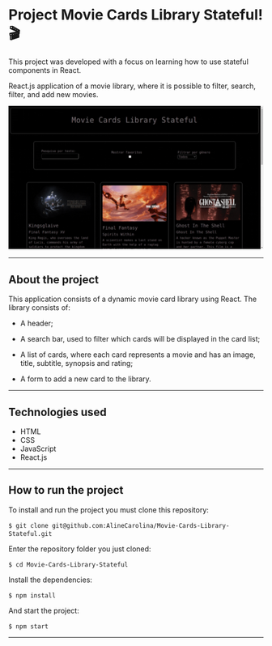# Project Movie Cards Library Stateful!🎬​
This project was developed with a focus on learning how to use stateful components in React.

React.js application of a movie library, where it is possible to filter, search, filter, and add new movies.

![](/public/images/project.gif)

---

## About the project
This application consists of a dynamic movie card library using React. The library consists of:

  * A header;

  * A search bar, used to filter which cards will be displayed in the card list;

  * A list of cards, where each card represents a movie and has an image, title, subtitle, synopsis and rating;

  * A form to add a new card to the library.

---

## Technologies used
  * HTML
  * CSS
  * JavaScript
  * React.js

---

## How to run the project
To install and run the project you must clone this repository:
```
$ git clone git@github.com:AlineCarolina/Movie-Cards-Library-Stateful.git
```
Enter the repository folder you just cloned:
```
$ cd Movie-Cards-Library-Stateful
```
Install the dependencies:
```
$ npm install
```
And start the project:
```
$ npm start
```

---
